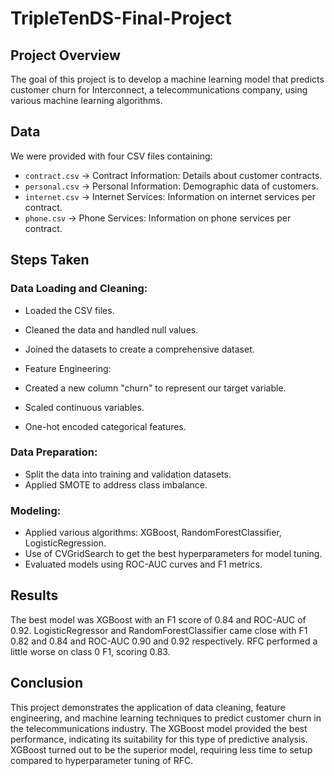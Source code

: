 # TripleTenDS-Final-Project

## Project Overview
The goal of this project is to develop a machine learning model that predicts customer churn for Interconnect, a telecommunications company, using various machine learning algorithms.

## Data
We were provided with four CSV files containing:

- `contract.csv` -> Contract Information: Details about customer contracts.
- `personal.csv` -> Personal Information: Demographic data of customers.
- `internet.csv` -> Internet Services: Information on internet services per contract.
- `phone.csv` -> Phone Services: Information on phone services per contract.

## Steps Taken
### Data Loading and Cleaning:

- Loaded the CSV files.
- Cleaned the data and handled null values.
- Joined the datasets to create a comprehensive dataset.
- Feature Engineering:

- Created a new column "churn" to represent our target variable.
- Scaled continuous variables.
- One-hot encoded categorical features.

### Data Preparation:

- Split the data into training and validation datasets.
- Applied SMOTE to address class imbalance.
  
### Modeling:

- Applied various algorithms: XGBoost, RandomForestClassifier, LogisticRegression.
- Use of CVGridSearch to get the best hyperparameters for model tuning.
- Evaluated models using ROC-AUC curves and F1 metrics.
  
## Results
The best model was XGBoost with an F1 score of 0.84 and ROC-AUC of 0.92. LogisticRegressor and RandomForestClassifier came close with F1 0.82 and 0.84 and ROC-AUC 0.90 and 0.92 respectively. RFC performed a little worse on class 0 F1, scoring 0.83.

## Conclusion
This project demonstrates the application of data cleaning, feature engineering, and machine learning techniques to predict customer churn in the telecommunications industry. The XGBoost model provided the best performance, indicating its suitability for this type of predictive analysis. XGBoost turned out to be the superior model, requiring less time to setup compared to hyperparameter tuning of RFC.
